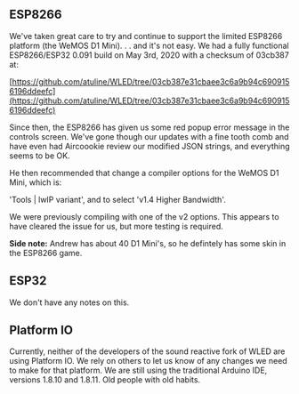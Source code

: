## ESP8266
We've taken great care to try and continue to support the limited ESP8266 platform (the WeMOS D1 Mini). . . and it's not easy. We had a fully functional ESP8266/ESP32 0.091 build on May 3rd, 2020 with a checksum of 03cb387 at:

[https://github.com/atuline/WLED/tree/03cb387e31cbaee3c6a9b94c6909156196ddeefc](https://github.com/atuline/WLED/tree/03cb387e31cbaee3c6a9b94c6909156196ddeefc)

Since then, the ESP8266 has given us some red popup error message in the controls screen. We've gone though our updates with a fine tooth comb and have even had Aircoookie review our modified JSON strings, and everything seems to be OK.

He then recommended that change a compiler options for the WeMOS D1 Mini, which is:

'Tools | lwIP variant', and to select 'v1.4 Higher Bandwidth'.

We were previously compiling with one of the v2 options. This appears to have cleared the issue for us, but more testing is required.

**Side note:** Andrew has about 40 D1 Mini's, so he defintely has some skin in the ESP8266 game.

## ESP32
We don't have any notes on this.

## Platform IO
Currently, neither of the developers of the sound reactive fork of WLED are using Platform IO. We rely on others to let us know of any changes we need to make for that platform. We are still using the traditional Arduino IDE, versions 1.8.10 and 1.8.11. Old people with old habits.

